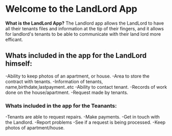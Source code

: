 # Welcome to the LandLord App

**What is the LandLord App?** The Landlord app allows the LandLord to have all their tenants files and information at the tip of their fingers, and it allows for landlord's tenants to be able to communicate with their land lord more efficant.  



## Whats included in the app for the LandLord himself:
-Ability to keep photos of an apartment, or house.
-Area to store the contract with tenants.
-Information of tenants, name,birthdate,lastpayment..etc
-Ability to contact tenant.
-Records of work done on the house/apartment.
-Request made by tenants.



### Whats included in the app for the Teanants:
-Tenants are able to request repairs.
-Make payments.
-Get in touch with the Landlord.
-Report problems
-See if a request is being processed.
-Keep photos of apartment/house.

